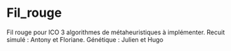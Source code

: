 # Fil_rouge
Fil rouge pour ICO
3 algorithmes de métaheuristiques à implémenter.
Recuit simulé : Antony et Floriane. 
Génétique : Julien et Hugo
